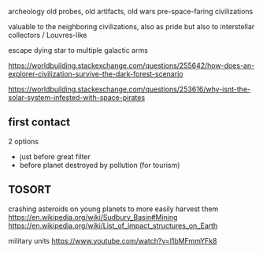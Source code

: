 

archeology
old probes, old artifacts, old wars
pre-space-faring civilizations

valuable to the neighboring civilizations, also as pride
but also to interstellar collectors / Louvres-like


escape dying star to multiple galactic arms


https://worldbuilding.stackexchange.com/questions/255642/how-does-an-explorer-civilization-survive-the-dark-forest-scenario

https://worldbuilding.stackexchange.com/questions/253616/why-isnt-the-solar-system-infested-with-space-pirates

## first contact

2 options
- just before great filter
- before planet destroyed by pollution (for tourism)



## TOSORT

crashing asteroids on young planets to more easily harvest them https://en.wikipedia.org/wiki/Sudbury_Basin#Mining
https://en.wikipedia.org/wiki/List_of_impact_structures_on_Earth


military units https://www.youtube.com/watch?v=l1bMFmmYFk8
